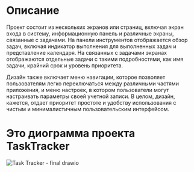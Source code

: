 # Описание

 Проект состоит из нескольких экранов или страниц, включая экран входа в систему, информационную панель и различные экраны, связанные с задачами. 
 На панели инструментов отображается обзор задач, включая индикатор выполнения для выполненных задач и представление календаря. 
 На связанных с задачами экранах отображаются отдельные задачи с такими подробностями, как имя задачи, крайний срок и уровень приоритета.

  Дизайн также включает меню навигации, которое позволяет пользователям легко переключаться между различными частями приложения, и меню настроек, в котором   пользователи могут настраивать параметры своей учетной записи. В целом, дизайн, кажется, отдает приоритет простоте и удобству использования с чистым и 
  минималистичным пользовательским интерфейсом.


# Это диограмма проекта TaskTracker
![Task Tracker - final drawio](https://user-images.githubusercontent.com/86715006/225874054-1a28f852-e762-42ab-86d1-94a5879393b9.png)
